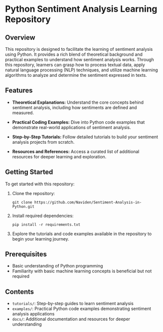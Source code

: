 # Python Sentiment Analysis Learning Repository

## Overview

This repository is designed to facilitate the learning of sentiment analysis using Python. It provides a rich blend of theoretical background and practical examples to understand how sentiment analysis works. Through this repository, learners can grasp how to process textual data, apply natural language processing (NLP) techniques, and utilize machine learning algorithms to analyze and determine the sentiment expressed in texts.

## Features

- **Theoretical Explanations:** Understand the core concepts behind sentiment analysis, including how sentiments are defined and measured.

- **Practical Coding Examples:** Dive into Python code examples that demonstrate real-world applications of sentiment analysis.

- **Step-by-Step Tutorials:** Follow detailed tutorials to build your sentiment analysis projects from scratch.

- **Resources and References:** Access a curated list of additional resources for deeper learning and exploration.

## Getting Started

To get started with this repository:

1. Clone the repository:
   ```
   git clone https://github.com/Naviden/Sentiment-Analysis-in-Python.git
   ```
2. Install required dependencies:
   ```
   pip install -r requirements.txt
   ```
3. Explore the tutorials and code examples available in the repository to begin your learning journey.

## Prerequisites

- Basic understanding of Python programming
- Familiarity with basic machine learning concepts is beneficial but not required

## Contents

- `tutorials/`: Step-by-step guides to learn sentiment analysis
- `examples/`: Practical Python code examples demonstrating sentiment analysis applications
- `docs/`: Additional documentation and resources for deeper understanding